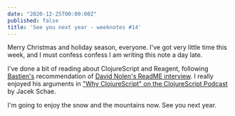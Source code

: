 ```yaml
---
date: "2020-12-25T00:00:00Z"
published: false
title: 'See you next year - weeknotes #14'
---
```



Merry Christmas and holiday season, everyone. I've got very little time this week, and I must confess confess I am writing this note a day late.

I've done a bit of reading about ClojureScript and Reagent, following
[Bastien's](https://bzg.fr/) recommendation of [David Nolen's ReadME interview](https://github.com/readme/david-nolen). I really enjoyed his arguments in ["Why ClojureScript" on the ClojureScript Podcast](https://overcast.fm/+R1c3vsXWA) by Jacek Schae.

I'm going to enjoy the snow and the mountains now. See you next year.